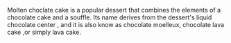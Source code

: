 Molten choclate cake is a popular dessert that combines the elements of a chocolate cake and a souffle.
Its name derives from the dessert's liquid chocolate center , and it is also know as chocolate moelleux, 
chocolate lava cake ,or simply lava cake.